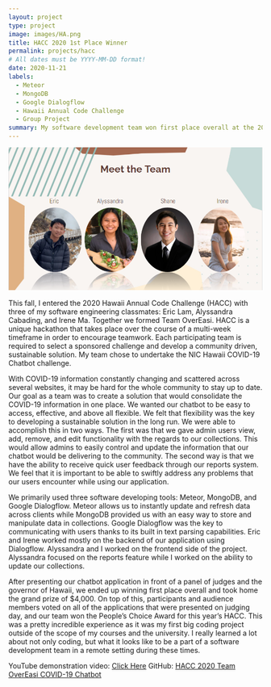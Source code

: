 ```yaml
---
layout: project
type: project
image: images/HA.png
title: HACC 2020 1st Place Winner
permalink: projects/hacc
# All dates must be YYYY-MM-DD format!
date: 2020-11-21
labels:
  - Meteor
  - MongoDB
  - Google Dialogflow
  - Hawaii Annual Code Challenge
  - Group Project
summary: My software development team won first place overall at the 2020 Hawaii Annual Code Challenge for our COVID-19 chatbot.
---
```


<img class="ui medium right floated rounded image" src="../images/OverEasi.png">

This fall, I entered the 2020 Hawaii Annual Code Challenge (HACC) with three of my software engineering classmates: Eric Lam, Alyssandra Cabading, and Irene Ma. Together we formed Team OverEasi. HACC is a unique hackathon that takes place over the course of a multi-week timeframe in order to encourage teamwork. Each participating team is required to select a sponsored challenge and develop a community driven, sustainable solution. My team chose to undertake the NIC Hawaii COVID-19 Chatbot challenge.

With COVID-19 information constantly changing and scattered across several websites, it may be hard for the whole community to stay up to date. Our goal as a team was to create a solution that would consolidate the COVID-19 information in one place. We wanted our chatbot to be easy to access, effective, and above all flexible. We felt that flexibility was the key to developing a sustainable solution in the long run. We were able to accomplish this in two ways. The first was that we gave admin users view, add, remove, and edit functionality with the regards to our collections. This would allow admins to easily control and update the information that our chatbot would be delivering to the community. The second way is that we have the ability to receive quick user feedback through our reports system. We feel that it is important to be able to swiftly address any problems that our users encounter while using our application. 

We primarily used three software developing tools: Meteor, MongoDB, and Google Dialogflow. Meteor allows us to instantly update and refresh data across clients while MongoDB provided us with an easy way to store and manipulate data in collections. Google Dialogflow was the key to communicating with users thanks to its built in text parsing capabilities. Eric and Irene worked mostly on the backend of our application using Dialogflow. Alyssandra and I worked on the frontend side of the project. Alyssandra focused on the reports feature while I worked on the ability to update our collections.

After presenting our chatbot application in front of a panel of judges and the governor of Hawaii, we ended up winning first place overall and took home the grand prize of $4,000. On top of this, participants and audience members voted on all of the applications that were presented on judging day, and our team won the People’s Choice Award for this year’s HACC. This was a pretty incredible experience as it was my first big coding project outside of the scope of my courses and the university. I really learned a lot about not only coding, but what it looks like to be a part of a software development team in a remote setting during these times. 

YouTube demonstration video: <a href="https://youtu.be/_rw8uz4mLBo">Click Here</a>
GitHub: <a href="https://github.com/HACC2020/OverEasi"><i class="large github icon"></i>HACC 2020 Team OverEasi COVID-19 Chatbot</a>
